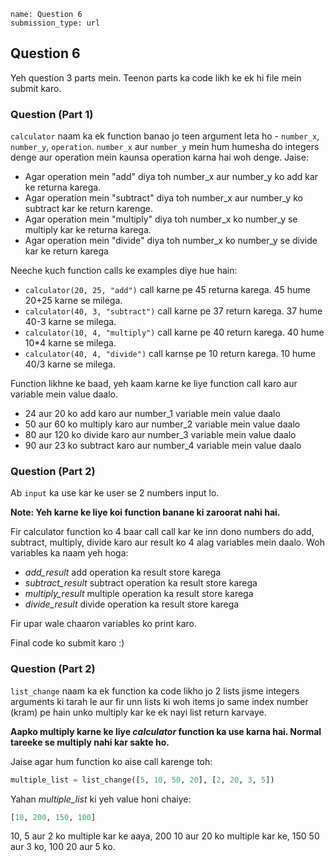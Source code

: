 ```ngMeta
name: Question 6
submission_type: url
```
## Question 6
Yeh question 3 parts mein. Teenon parts ka code likh ke ek hi file mein submit karo.

### Question (Part 1)
`calculator` naam ka ek function banao jo teen argument leta ho - `number_x`, `number_y`, `operation`. `number_x` aur `number_y` mein hum humesha do integers denge aur operation mein kaunsa operation karna hai woh denge. Jaise:

* Agar operation mein "add" diya toh number_x aur number_y ko add kar ke returna karega.
*  Agar operation mein "subtract" diya toh number_x aur number_y ko subtract kar ke return karenge.
*  Agar operation mein "multiply" diya toh number_x ko number_y se multiply kar ke returna karega.
*  Agar operation mein "divide" diya toh number_x ko number_y se divide kar ke return karega

Neeche kuch function calls ke examples diye hue hain:

* `calculator(20, 25, "add")` call karne pe 45 returna karega. 45 hume 20+25 karne se milega.
* `calculator(40, 3, "subtract")` call karne pe 37 return karega. 37 hume 40-3 karne se milega.
* `calculator(10, 4, "multiply")` call karne pe 40 return karega. 40 hume 10*4 karne se milega.
* `calculator(40, 4, "divide")` call karnse pe 10 return karega. 10 hume 40/3 karne se milega.

Function likhne ke baad, yeh kaam karne ke liye function call karo aur variable mein value daalo.

* 24 aur 20 ko add karo aur number_1 variable mein value daalo
* 50 aur 60 ko multiply karo aur number_2 variable mein value daalo
* 80 aur 120 ko divide karo aur number_3 variable mein value daalo
* 90 aur 23 ko subtract karo aur number_4 variable mein value daalo


### Question (Part 2)

Ab `input` ka use kar ke user se 2 numbers input lo.

**Note: Yeh karne ke liye koi function banane ki zaroorat nahi hai.**

Fir calculator function ko 4 baar call call kar ke inn dono numbers do add, subtract, multiply, divide karo aur result ko 4 alag variables mein daalo. Woh variables ka naam yeh hoga:

* *add_result* add operation ka result store karega
* *subtract_result* subtract operation ka result store karega
* *multiply_result* multiple operation ka result store karega
* *divide_result* divide operation ka result store karega

Fir upar wale chaaron variables ko print karo.


Final code ko submit karo :)

### Question (Part 2)

`list_change` naam ka ek function ka code likho jo 2 lists jisme integers arguments ki tarah le aur fir unn lists ki woh items jo same index number (kram) pe hain unko multiply kar ke ek nayi list return karvaye.

**Aapko multiply karne ke liye *calculator* function ka use karna hai. Normal tareeke se multiply nahi kar sakte ho.**

Jaise agar hum function ko aise call karenge toh:

```python
multiple_list = list_change([5, 10, 50, 20], [2, 20, 3, 5])
```

Yahan *multiple_list* ki yeh value honi chaiye:

```python
[10, 200, 150, 100]
```

10, 5 aur 2 ko multiple kar ke aaya, 200 10 aur 20 ko multiple kar ke, 150 50 aur 3 ko, 100 20 aur 5 ko.
